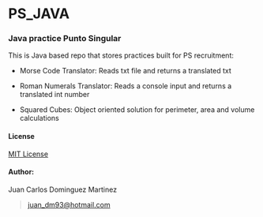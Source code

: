 # PS_JAVA

### Java practice Punto Singular

This is Java based repo that stores practices built for PS recruitment:

- Morse Code Translator: Reads txt file and returns a translated txt

- Roman Numerals Translator: Reads a console input and returns a translated int number

- Squared Cubes: Object oriented solution for perimeter, area and volume calculations

#### License

[MIT License](https://choosealicense.com/licenses/mit/)

#### Author:

Juan Carlos Dominguez Martinez 

>juan_dm93@hotmail.com
